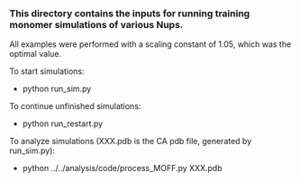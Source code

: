 ### This directory contains the inputs for running training monomer simulations of various Nups.
All examples were performed with a scaling constant of 1.05, which was the optimal value.

To start simulations:
- python run_sim.py

To continue unfinished simulations:
- python run_restart.py

To analyze simulations (XXX.pdb is the CA pdb file, generated by run_sim.py):
- python ../../analysis/code/process_MOFF.py XXX.pdb
